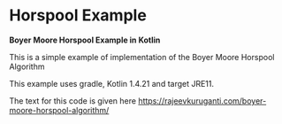 # Horspool Example
**Boyer Moore Horspool Example in Kotlin**

This is a simple example of implementation of the Boyer Moore Horspool Algorithm

This example uses gradle, Kotlin 1.4.21 and target JRE11. 

The text for this code is given here https://rajeevkuruganti.com/boyer-moore-horspool-algorithm/




